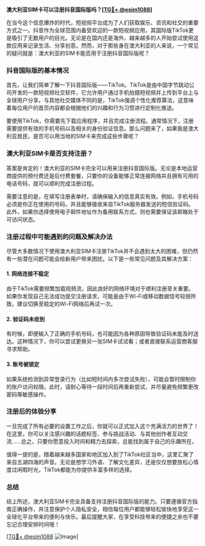 **澳大利亚SIM卡可以注册抖音国际版吗？[[TG💪+ @esim1088](https://t.me/s/esim1088)]**

在当今这个信息爆炸的时代，短视频平台成为了人们获取娱乐、资讯和社交的重要方式之一。抖音作为全球范围内备受欢迎的一款短视频应用，其国际版TikTok更是吸引了无数用户的目光。无论是在国内还是海外，越来越多的人开始尝试使用这款应用来记录生活、分享创意。然而，对于那些身在澳大利亚的人来说，一个常见的疑问就是：澳大利亚的SIM卡能否用于注册抖音国际版呢？

### 抖音国际版的基本情况

首先，让我们简单了解一下抖音国际版——TikTok。TikTok是由中国字节跳动公司开发的一款短视频社交软件，它允许用户通过手机拍摄短视频并上传到平台上与全球用户分享。与其他社交媒体不同的是，TikTok强调个性化推荐算法，这意味着每位用户的首页内容都会根据他们的兴趣和行为习惯进行定制化推送。

要使用TikTok，你需要先下载应用程序，并且完成注册流程。通常情况下，注册需要提供有效的手机号码以及相关的身份验证信息。那么问题来了，如果我是澳大利亚居民，是否可以用当地的SIM卡来完成这些步骤呢？

### 澳大利亚SIM卡是否支持注册？

答案是肯定的！澳大利亚的SIM卡完全可以用来注册抖音国际版。无论是本地运营商提供的预付费还是后付费套餐，只要你的设备能够正常连接网络并且拥有可用的电话号码，就可以顺利完成注册过程。

需要注意的是，在填写注册表单时，请确保输入的信息真实有效。例如，手机号码必须是你正在使用的号码，并且能够接收来自TikTok服务器发送的短信验证码。此外，如果你选择使用电子邮件地址作为备用联系方式，则也需要保证该邮箱处于可访问状态。

### 注册过程中可能遇到的问题及解决办法

尽管大多数情况下使用澳大利亚SIM卡注册TikTok并不会遇到太大的困难，但仍然有一些潜在问题可能会给新用户带来困扰。以下是一些常见问题及其解决方案：

#### 1. 网络连接不稳定
由于TikTok需要频繁加载视频流，因此良好的网络环境对于顺利注册至关重要。如果你发现自己无法成功提交注册请求，可能是由于Wi-Fi或移动数据信号较弱所致。建议切换至稳定的Wi-Fi网络后再试一次。

#### 2. 验证码未收到
有时候，即便输入了正确的手机号码，也可能因为各种原因导致验证码未能及时送达。这种情况下，你可以尝试更换另一张SIM卡试试看；或者直接联系运营商客服寻求帮助。

#### 3. 账号被锁定
如果系统检测到异常登录行为（比如短时间内多次尝试失败），可能会暂时限制你的账户访问权限。此时，请耐心等待一段时间后再重新尝试，并尽量避免频繁更改密码等敏感操作。

### 注册后的体验分享

一旦完成了所有必要的设置工作之后，你就可以正式加入这个充满活力的世界了！在这里，你可以关注感兴趣的话题标签、参与挑战活动、与其他创作者互动交流……总之，只要你愿意投入时间和精力去探索，总能找到属于自己的乐趣所在。

值得一提的是，随着越来越多国家和地区加入到了TikTok社区当中，这里汇聚了来自五湖四海的声音。无论是想学习外语、了解文化差异，还是仅仅想要放松心情度过闲暇时光，TikTok都能为你提供丰富多样的选择。

### 总结

综上所述，澳大利亚SIM卡完全具备支持注册抖音国际版的能力。只要遵循官方指南正确操作，并注意保护个人隐私安全，相信每位用户都能够轻松愉快地享受这一全球化平台带来的便利与快乐。最后提醒大家，在享受科技带来的便捷之余也不要忘记合理安排时间哦！

[[TG💪+ @esim1088](https://t.me/s/esim1088) ![Image](https://i.postimg.cc/4NQfJmqS/Snipaste-2025-05-13-00-14-12.png)]